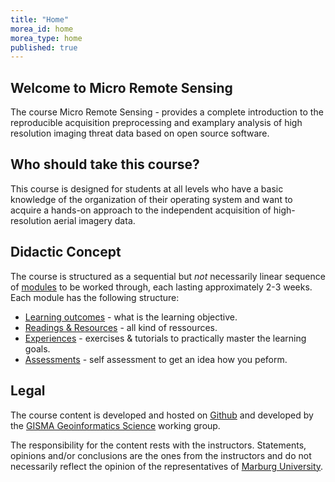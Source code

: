 ```yaml
---
title: "Home"
morea_id: home
morea_type: home
published: true
---
```


## Welcome to Micro Remote Sensing 


The course Micro Remote Sensing - provides a complete introduction to the reproducible acquisition preprocessing and examplary analysis of high resolution imaging threat data based on open source software. 

## Who should take this course?

This course is designed for students at all levels who have a basic knowledge of the organization of their operating system and want to acquire a hands-on approach to the independent acquisition of high-resolution aerial imagery data.

## Didactic Concept

 The course is structured as a sequential but *not* necessarily linear sequence of [modules](/LV-Micro-Remote-Sensing/modules) to be worked through, each lasting approximately 2-3 weeks. Each module has the following structure:


  * [Learning outcomes](/LV-Micro-Remote-Sensing/outcomes) - what is the learning objective.
  * [Readings & Resources](/LV-Micro-Remote-Sensing/readings) - all kind of ressources.
  * [Experiences](/LV-Micro-Remote-Sensing/experiences) - exercises & tutorials to practically master the learning goals.
  * [Assessments](/LV-Micro-Remote-Sensing/assessments) - self assessment to get an idea how you peform.
  
  
## Legal

The course content is developed and hosted on [Github](https://gisma-courses.github.io/geoinfo-basis-qgis/) and developed by the [GISMA Geoinformatics Science](https://www.uni-marburg.de/de/fb19/fachbereich/staff/reudenbach) working group.

The responsibility for the content rests with the instructors. Statements, opinions and/or conclusions are the ones from the instructors and do not necessarily reflect the opinion of the representatives of [Marburg University](https://www.uni-marburg.de/en). 

